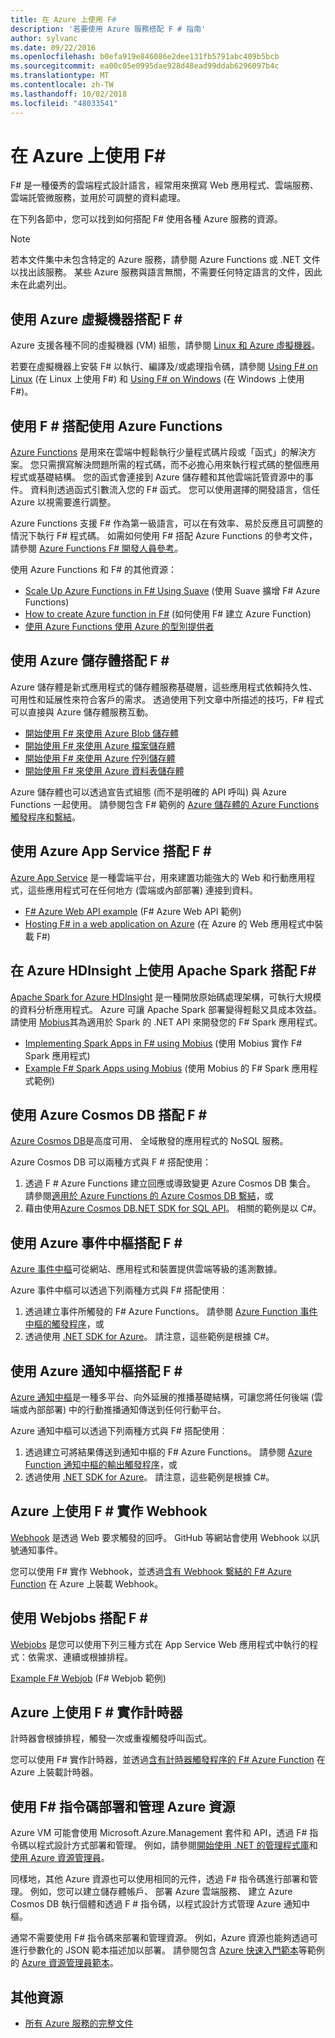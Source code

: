 ```yaml
---
title: 在 Azure 上使用 F#
description: '若要使用 Azure 服務搭配 F # 指南'
author: sylvanc
ms.date: 09/22/2016
ms.openlocfilehash: b0efa919e846086e2dee131fb5791abc409b5bcb
ms.sourcegitcommit: ea00c05e0995dae928d48ead99ddab6296097b4c
ms.translationtype: MT
ms.contentlocale: zh-TW
ms.lasthandoff: 10/02/2018
ms.locfileid: "48033541"
---
```

# <a name="using-f-on-azure"></a>在 Azure 上使用 F#

F# 是一種優秀的雲端程式設計語言，經常用來撰寫 Web 應用程式、雲端服務、雲端託管微服務，並用於可調整的資料處理。

在下列各節中，您可以找到如何搭配 F# 使用各種 Azure 服務的資源。

> [!NOTE]
> 若本文件集中未包含特定的 Azure 服務，請參閱 Azure Functions 或 .NET 文件以找出該服務。 某些 Azure 服務與語言無關，不需要任何特定語言的文件，因此未在此處列出。

## <a name="using-azure-virtual-machines-with-f"></a>使用 Azure 虛擬機器搭配 F # #

Azure 支援各種不同的虛擬機器 (VM) 組態，請參閱 [Linux 和 Azure 虛擬機器](https://azure.microsoft.com/services/virtual-machines/)。

若要在虛擬機器上安裝 F# 以執行、編譯及/或處理指令碼，請參閱 [Using F# on Linux](http://fsharp.org/use/linux) (在 Linux 上使用 F#) 和 [Using F# on Windows](http://fsharp.org/use/windows) (在 Windows 上使用 F#)。


## <a name="using-azure-functions-with-f"></a>使用 F # 搭配使用 Azure Functions #

[Azure Functions](https://azure.microsoft.com/services/functions/) 是用來在雲端中輕鬆執行少量程式碼片段或「函式」的解決方案。 您只需撰寫解決問題所需的程式碼，而不必擔心用來執行程式碼的整個應用程式或基礎結構。 您的函式會連接到 Azure 儲存體和其他雲端託管資源中的事件。 資料則透過函式引數流入您的 F# 函式。 您可以使用選擇的開發語言，信任 Azure 以視需要進行調整。

Azure Functions 支援 F# 作為第一級語言，可以在有效率、易於反應且可調整的情況下執行 F# 程式碼。 如需如何使用 F# 搭配 Azure Functions 的參考文件，請參閱 [Azure Functions F# 開發人員參考](/azure/azure-functions/functions-reference-fsharp)。

使用 Azure Functions 和 F# 的其他資源：

* [Scale Up Azure Functions in F# Using Suave](https://blog.tamizhvendan.in/blog/2016/09/19/scale-up-azure-functions-in-f-number-using-suave/) (使用 Suave 擴增 F# Azure Functions)
* [How to create Azure function in F#](https://mnie.github.io/2016-09-08-AzureFunctions/) (如何使用 F# 建立 Azure Function)
* [使用 Azure Functions 使用 Azure 的型別提供者](https://compositional-it.com/blog/2017/08-30-using-the-azure-type-provider-with-azure-functions/index.html)

## <a name="using-azure-storage-with-f"></a>使用 Azure 儲存體搭配 F # #

Azure 儲存體是新式應用程式的儲存體服務基礎層，這些應用程式依賴持久性、可用性和延展性來符合客戶的需求。 透過使用下列文章中所描述的技巧，F# 程式可以直接與 Azure 儲存體服務互動。

* [開始使用 F# 來使用 Azure Blob 儲存體](blob-storage.md)
* [開始使用 F# 來使用 Azure 檔案儲存體](file-storage.md)
* [開始使用 F# 來使用 Azure 佇列儲存體](queue-storage.md)
* [開始使用 F# 來使用 Azure 資料表儲存體](table-storage.md)

Azure 儲存體也可以透過宣告式組態 (而不是明確的 API 呼叫) 與 Azure Functions 一起使用。 請參閱包含 F# 範例的 [Azure 儲存體的 Azure Functions 觸發程序和繫結](/azure/azure-functions/functions-bindings-storage)。

## <a name="using-azure-app-service-with-f"></a>使用 Azure App Service 搭配 F # #

[Azure App Service](https://azure.microsoft.com/services/app-service/) 是一種雲端平台，用來建置功能強大的 Web 和行動應用程式，這些應用程式可在任何地方 (雲端或內部部署) 連接到資料。

* [F# Azure Web API example](https://github.com/fsprojects/azure-webapi-example) (F# Azure Web API 範例)
* [Hosting F# in a web application on Azure](https://github.com/isaacabraham/fsharp-demonstrator) (在 Azure 的 Web 應用程式中裝載 F#)

## <a name="using-apache-spark-with-f-with-azure-hdinsight"></a>在 Azure HDInsight 上使用 Apache Spark 搭配 F#

[Apache Spark for Azure HDInsight](https://azure.microsoft.com/services/hdinsight/apache-spark/) 是一種開放原始碼處理架構，可執行大規模的資料分析應用程式。 Azure 可讓 Apache Spark 部署變得輕鬆又具成本效益。 請使用 [Mobius](https://github.com/Microsoft/Mobius)其為適用於 Spark 的 .NET API 來開發您的 F# Spark 應用程式。

* [Implementing Spark Apps in F# using Mobius](https://github.com/Microsoft/Mobius/blob/master/notes/spark-fsharp-mobius.md) (使用 Mobius 實作 F# Spark 應用程式)
* [Example F# Spark Apps using Mobius](https://github.com/Microsoft/Mobius/tree/master/examples/fsharp) (使用 Mobius 的 F# Spark 應用程式範例)

## <a name="using-azure-cosmos-db-with-f"></a>使用 Azure Cosmos DB 搭配 F # #

[Azure Cosmos DB](https://azure.microsoft.com/services/cosmos-db)是高度可用、 全域散發的應用程式的 NoSQL 服務。

Azure Cosmos DB 可以兩種方式與 F # 搭配使用：

1. 透過 F # Azure Functions 建立回應或導致變更 Azure Cosmos DB 集合。 請參閱[適用於 Azure Functions 的 Azure Cosmos DB 繫結](/azure/azure-functions/functions-bindings-cosmosdb)，或
2. 藉由使用[Azure Cosmos DB.NET SDK for SQL API](/azure/cosmos-db/sql-api-sdk-dotnet)。 相關的範例是以 C#。

## <a name="using-azure-event-hubs-with-f"></a>使用 Azure 事件中樞搭配 F # #

[Azure 事件中樞](https://azure.microsoft.com/services/event-hubs/)可從網站、應用程式和裝置提供雲端等級的遙測數據。

Azure 事件中樞可以透過下列兩種方式與 F# 搭配使用︰

1. 透過建立事件所觸發的 F# Azure Functions。 請參閱 [Azure Function 事件中樞的觸發程序](/azure/azure-functions/functions-bindings-event-hubs)，或
2. 透過使用 [.NET SDK for Azure](/azure/event-hubs/event-hubs-csharp-ephcs-getstarted)。 請注意，這些範例是根據 C#。

## <a name="using-azure-notification-hubs-with-f"></a>使用 Azure 通知中樞搭配 F # #

[Azure 通知中樞](/azure/notification-hubs/)是一種多平台、向外延展的推播基礎結構，可讓您將任何後端 (雲端或內部部署) 中的行動推播通知傳送到任何行動平台。

Azure 通知中樞可以透過下列兩種方式與 F# 搭配使用︰

1. 透過建立可將結果傳送到通知中樞的 F# Azure Functions。 請參閱 [Azure Function 通知中樞的輸出觸發程序](/azure/azure-functions/functions-bindings-notification-hubs)，或
2. 透過使用 [.NET SDK for Azure](https://blogs.msdn.microsoft.com/azuremobile/2014/04/08/push-notifications-using-notification-hub-and-net-backend/)。 請注意，這些範例是根據 C#。


## <a name="implementing-webhooks-on-azure-with-f"></a>Azure 上使用 F # 實作 Webhook #

[Webhook](https://en.wikipedia.org/wiki/Webhook) 是透過 Web 要求觸發的回呼。 GitHub 等網站會使用 Webhook 以訊號通知事件。 

您可以使用 F# 實作 Webhook，並透過[含有 Webhook 繫結的 F# Azure Function](/azure/azure-functions/functions-bindings-http-webhook) 在 Azure 上裝載 Webhook。

## <a name="using-webjobs-with-f"></a>使用 Webjobs 搭配 F # #

[Webjobs](/azure/app-service-web/web-sites-create-web-jobs) 是您可以使用下列三種方式在 App Service Web 應用程式中執行的程式：依需求、連續或根據排程。

[Example F# Webjob](https://github.com/jrr/webjob-project-examples) (F# Webjob 範例)

## <a name="implementing-timers-on-azure-with-f"></a>Azure 上使用 F # 實作計時器 #

計時器會根據排程，觸發一次或重複觸發呼叫函式。

您可以使用 F# 實作計時器，並透過[含有計時器觸發程序的 F# Azure Function](/azure/azure-functions/functions-bindings-timer) 在 Azure 上裝載計時器。

## <a name="deploying-and-managing-azure-resources-with-f-scripts"></a>使用 F# 指令碼部署和管理 Azure 資源 #

Azure VM 可能會使用 Microsoft.Azure.Management 套件和 API，透過 F# 指令碼以程式設計方式部署和管理。 例如，請參閱[開始使用 .NET 的管理程式庫](https://msdn.microsoft.com/library/dn722415.aspx)和[使用 Azure 資源管理員](/azure/azure-resource-manager/resource-manager-deployment-model)。

同樣地，其他 Azure 資源也可以使用相同的元件，透過 F# 指令碼進行部署和管理。 例如，您可以建立儲存體帳戶、 部署 Azure 雲端服務、 建立 Azure Cosmos DB 執行個體和透過 F # 指令碼，以程式設計方式管理 Azure 通知中樞。

通常不需要使用 F# 指令碼來部署和管理資源。 例如，Azure 資源也能夠透過可進行參數化的 JSON 範本描述加以部署。 請參閱包含 [Azure 快速入門範本](https://azure.microsoft.com/resources/templates/)等範例的 [Azure 資源管理員範本](/azure/azure-resource-manager/resource-manager-template-best-practices)。

## <a name="other-resources"></a>其他資源

* [所有 Azure 服務的完整文件](/azure/)

